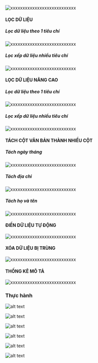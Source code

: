  
![xxxxxxxxxxxxxxxxxxxxxxxxxxx](HuongDan/image-1.png)
<!--  -->
#### LỌC DỮ LIỆU

##### Lọc dữ liệu theo 1 tiêu chí

![xxxxxxxxxxxxxxxxxxxxxxxxxxx](HuongDan/image-3.png)

##### Lọc xếp dữ liệu nhiều tiêu chí

![xxxxxxxxxxxxxxxxxxxxxxxxxxx](HuongDan/image-2.png)

#### LỌC DỮ LIỆU NÂNG CAO

##### Lọc dữ liệu theo 1 tiêu chí

![xxxxxxxxxxxxxxxxxxxxxxxxxxx](HuongDan/image-5.png)

##### Lọc xếp dữ liệu nhiều tiêu chí

![xxxxxxxxxxxxxxxxxxxxxxxxxxx](HuongDan/image-6.png)

#### TÁCH CỘT VĂN BẢN THÀNH NHIỀU CỘT

##### Tách ngày tháng

![xxxxxxxxxxxxxxxxxxxxxxxxxxx](HuongDan/image-7.png)

##### Tách địa chỉ

![xxxxxxxxxxxxxxxxxxxxxxxxxxx](HuongDan/image-8.png)

##### Tách họ và tên

![xxxxxxxxxxxxxxxxxxxxxxxxxxx](HuongDan/image-9.png)

#### ĐIỀN DỮ LIỆU TỰ ĐỘNG

![xxxxxxxxxxxxxxxxxxxxxxxxxxx](HuongDan/image-10.png)

#### XÓA DỮ LIỆU BỊ TRÙNG

![xxxxxxxxxxxxxxxxxxxxxxxxxxx](HuongDan/image-11.png)

#### THỐNG KÊ MÔ TẢ

![xxxxxxxxxxxxxxxxxxxxxxxxxxx](HuongDan/image-12.png)

### Thực hành

<!-- "Bỏ vùng trộn (merge) -->

![alt text](ThucHanh/image.png)

<!-- Đóng băng tiêu đề dữ liệu" -->

![alt text](ThucHanh/1111111image.png)

<!-- Tách họ và tên bằng    công thức -->

![alt text](ThucHanh/image-1.png)

<!-- Tách họ và tên bằng    flash fill -->

![alt text](ThucHanh/image-2.png)

<!-- Sắp xếp danh sách theo tên nhân công -->

![alt text](ThucHanh/image-3.png)

<!-- Lập danh các chức vụ của mỗi bộ phận ( Remove Duplicates) -->

![alt text](ThucHanh/image-4.png)
